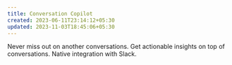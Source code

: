 ```yaml
---
title: Conversation Copilot
created: 2023-06-11T23:14:12+05:30
updated: 2023-11-03T18:45:06+05:30
---
```


Never miss out on another conversations.
Get actionable insights on top of conversations.
Native integration with Slack.